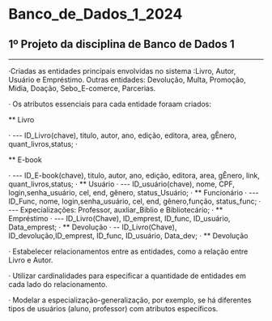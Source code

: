 # Banco_de_Dados_1_2024

## 1º Projeto da disciplina de Banco de Dados 1

---
·Criadas as entidades principais envolvidas no sistema :Livro, Autor, Usuário e Empréstimo.
Outras entidades: Devolução, Multa, Promoção, Midia, Doação, Sebo_E-comerce, Parcerias.

· Os atributos essenciais para cada entidade foraam criados: 
<p> ** Livro </p>
· --- ID_Livro(chave), titulo, autor, ano, edição, editora, area, gÊnero, quant_livros,status;
· <p>** E-book </p>
· --- ID_E-book(chave), titulo, autor, ano, edição, editora, area, gÊnero, link, quant_livros,status;
· ** Usuário
· --- ID_usuário(chave), nome, CPF, login,senha_usuário, cel, end, gênero, status_Usuário;
· ** Funcionário
· --- ID_Func, nome, login,senha_usuário, cel, end, gênero,função, status_func;
· --- Expecializações: Professor, auxliar_Biblio e Bibliotecário;
· ** Empréstimo
· --- ID_Livro(Chave), ID_emprest, ID_func, ID_usuário, Data_emprest;
· ** Devolução
· -- ID_Livro(Chave), ID_devolução,ID_emprest, ID_func, ID_usuário, Data_dev;
· ** Devolução

· Estabelecer relacionamentos entre as entidades, como a relação entre Livro e Autor.

· Utilizar cardinalidades para especificar a quantidade de entidades em cada lado do relacionamento.

· Modelar a especialização-generalização, por exemplo, se há diferentes tipos de usuários (aluno, professor) com atributos específicos.
